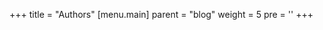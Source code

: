 +++
title = "Authors"
[menu.main]
  parent = "blog"
  weight = 5
  pre = '<i class="fas fa-fw fa-user me-1"></i>'
+++
